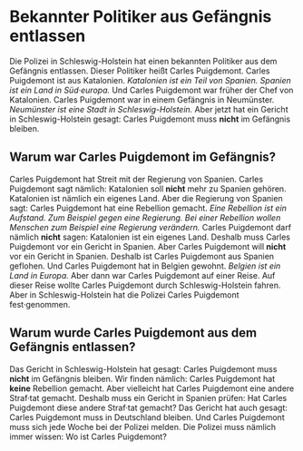 # Bekannter Politiker aus Gefängnis entlassen

Die Polizei in Schleswig-Holstein hat einen bekannten Politiker aus dem Gefängnis entlassen. Dieser Politiker heißt Carles Puigdemont. Carles Puigdemont ist aus Katalonien. 
*Katalonien ist ein Teil von Spanien.* 
*Spanien ist ein Land in Süd·europa.* Und Carles Puigdemont war früher der Chef von Katalonien. 
Carles Puigdemont war in einem Gefängnis in Neumünster. 
*Neumünster ist eine Stadt in Schleswig-Holstein.* Aber jetzt hat ein Gericht in Schleswig-Holstein gesagt: Carles Puigdemont muss **nicht** im Gefängnis bleiben. 

## Warum war Carles Puigdemont im Gefängnis?
Carles Puigdemont hat Streit mit der Regierung von Spanien. Carles Puigdemont sagt nämlich: Katalonien soll **nicht** mehr zu Spanien gehören. Katalonien ist nämlich ein eigenes Land. Aber die Regierung von Spanien sagt: Carles Puigdemont hat eine Rebellion gemacht. 
*Eine Rebellion ist ein Aufstand.* 
*Zum Beispiel gegen eine Regierung.* 
*Bei einer Rebellion wollen Menschen zum Beispiel eine Regierung verändern.* Carles Puigdemont darf nämlich **nicht** sagen: Katalonien ist ein eigenes Land. Deshalb muss Carles Puigdemont vor ein Gericht in Spanien. 
Aber Carles Puigdemont will **nicht** vor ein Gericht in Spanien. Deshalb ist Carles Puigdemont aus Spanien geflohen. Und Carles Puigdemont hat in Belgien gewohnt. 
*Belgien ist ein Land in Europa.* Aber dann war Carles Puigdemont auf einer Reise. Auf dieser Reise wollte Carles Puigdemont durch Schleswig-Holstein fahren. Aber in Schleswig-Holstein hat die Polizei Carles Puigdemont fest·genommen. 

## Warum wurde Carles Puigdemont aus dem Gefängnis entlassen?
Das Gericht in Schleswig-Holstein hat gesagt: Carles Puigdemont muss **nicht** im Gefängnis bleiben. Wir finden nämlich: Carles Puigdemont hat **keine** Rebellion gemacht. Aber vielleicht hat Carles Puigdemont eine andere Straf·tat gemacht. Deshalb muss ein Gericht in Spanien prüfen: Hat Carles Puigdemont diese andere Straf·tat gemacht? 
Das Gericht hat auch gesagt: Carles Puigdemont muss in Deutschland bleiben. Und Carles Puigdemont muss sich jede Woche bei der Polizei melden. Die Polizei muss nämlich immer wissen: Wo ist Carles Puigdemont? 
